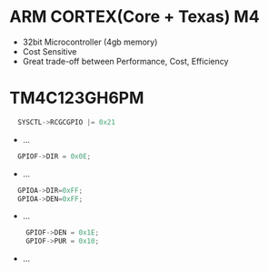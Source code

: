 # ARM CORTEX(Core + Texas) M4

- 32bit Microcontroller (4gb memory)
- Cost Sensitive 
- Great trade-off between Performance, Cost, Efficiency

# TM4C123**GH**6PM

```c
  SYSCTL->RCGCGPIO |= 0x21
```
- ...

```c
  GPIOF->DIR = 0x0E;
```
- ...

```c
  GPIOA->DIR=0xFF;
  GPIOA->DEN=0xFF;
```
- ...

```c
    GPIOF->DEN = 0x1E;
    GPIOF->PUR = 0x10;
```
- ...

